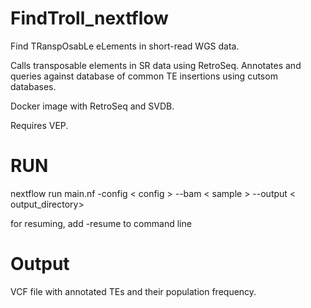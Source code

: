 # FindTroll_nextflow
Find TRanspOsabLe eLements in short-read WGS data. 

Calls transposable elements in SR data using RetroSeq. 
Annotates and queries against database of common TE insertions using cutsom databases.   

Docker image with RetroSeq and SVDB. 

Requires VEP. 

# RUN
nextflow run main.nf -config < config > --bam < sample > --output < output_directory>

for resuming, add -resume to command line

# Output
VCF file with annotated TEs and their population frequency. 
